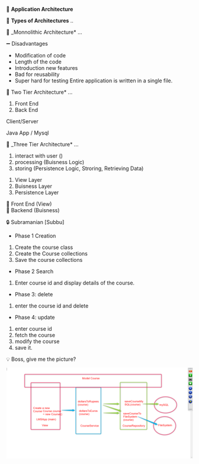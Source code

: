 :beginner: **Application Architecture**

:newspaper: **Types of Architectures** ..

:page_with_curl: \_Monnolithic Architecture* ...

:heavy_minus_sign: Disadvantages

- Modification of code
- Length of the code
- Introduction new features
- Bad for reusability
- Super hard for testing
  Entire application is written in a single file.

:page_with_curl: Two Tier Architecture* ...

1. Front End
2. Back End

Client/Server

Java App / Mysql

:page_with_curl: \_Three Tier Architecture* ...

1. interact with user ()
2. processing (Buisness Logic)
3. storing (Persistence Logic, Stroring, Retrieving Data)

1) View Layer
2) Buisness Layer
3) Persistence Layer

:bell: Front End (View)  
:bell: Backend (Buisness)


:lock: Subramanian [Subbu] 
- Phase 1 Creation
1. Create the course class
2. Create the Course collections
3. Save the course collections
- Phase 2 Search
1. Enter course id and display details of the course.
- Phase 3: delete
1. enter the course id and delete
- Phase 4: update
1. enter course id 
2. fetch the course
3. modify the course 
4. save it.

:bulb: Boss, give me the picture?  
 
![](diagrams/layer-arch-v1.png)  

